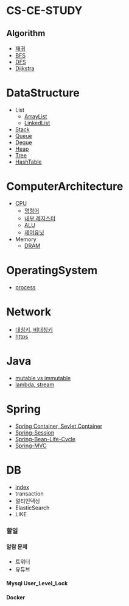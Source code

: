 # CS-CE-STUDY
## Algorithm
- [재귀](https://github.com/lcw3176/Algorithm-DataStructure/tree/master/algorithm/representative/recursion)
- [BFS](https://github.com/lcw3176/Algorithm-DataStructure/tree/master/algorithm/representative/bfs)
- [DFS](https://github.com/lcw3176/Algorithm-DataStructure/tree/master/algorithm/representative/dfs)
- [Dijkstra](https://github.com/lcw3176/Algorithm-DataStructure/tree/master/algorithm/representative/dijkstra)

# DataStructure
- List
    - [ArrayList](https://github.com/lcw3176/Algorithm-DataStructure/tree/master/dataStructure/ArrayList) 
    - [LinkedList](https://github.com/lcw3176/Algorithm-DataStructure/tree/master/dataStructure/LinkedList) 
- [Stack](https://github.com/lcw3176/Algorithm-DataStructure/tree/master/dataStructure/Stack) 
- [Queue](https://github.com/lcw3176/Algorithm-DataStructure/tree/master/dataStructure/Queue)
- [Deque](https://github.com/lcw3176/Algorithm-DataStructure/tree/master/dataStructure/Deque)
- [Heap](https://github.com/lcw3176/Algorithm-DataStructure/tree/master/dataStructure/Heap)
- [Tree](https://github.com/lcw3176/Algorithm-DataStructure/tree/master/dataStructure/Tree)
- [HashTable](https://github.com/lcw3176/CS-CE-Study/tree/master/dataStructure/HashTable)

# ComputerArchitecture
- [CPU](https://github.com/lcw3176/Algorithm-DataStructure/tree/master/computerArchitecture/cpu)
    - [명령어](https://github.com/lcw3176/Algorithm-DataStructure/tree/master/computerArchitecture/cpu/INSTRUCTION)
    - [내부 레지스터](https://github.com/lcw3176/Algorithm-DataStructure/tree/master/computerArchitecture/cpu/REGISTER)
    - [ALU](https://github.com/lcw3176/CS-CE-Study/tree/master/computerArchitecture/cpu/ALU)
    - [제어유닛](https://github.com/lcw3176/CS-CE-Study/tree/master/computerArchitecture/cpu/CONTROL_UNIT)
- Memory
    - [DRAM](https://github.com/lcw3176/Algorithm-DataStructure/tree/master/computerArchitecture/memory/DRAM)

# OperatingSystem
- [process](https://github.com/lcw3176/CS-CE-Study/tree/master/operatingSystem/process)

# Network
- [대칭키, 비대칭키](https://github.com/lcw3176/CS-CE-Study/blob/master/network/%EB%8C%80%EC%B9%AD%ED%82%A4%2C%EB%B9%84%EB%8C%80%EC%B9%AD%ED%82%A4.md)
- [https](https://github.com/lcw3176/CS-CE-Study/blob/master/network/HTTPS.md)

# Java
- [mutable vs immutable](https://github.com/lcw3176/CS-CE-Study/blob/master/java/mutable_immutable.md)
- [lambda, stream](https://github.com/lcw3176/CS-CE-Study/blob/master/java/lambda_stream.md)
# Spring
- [Spring Container, Sevlet Container](https://github.com/lcw3176/CS-CE-Study/blob/master/spring/spring_servlet.md)
- [Spring-Session](https://github.com/lcw3176/CS-CE-Study/blob/master/spring/session.md)
- [Spring-Bean-Life-Cycle](https://github.com/lcw3176/CS-CE-Study/blob/master/spring/life_cycle.md)
- [Spring-MVC](https://github.com/lcw3176/CS-CE-Study/blob/master/spring/spring-mvc.md)

# DB
- [index](https://github.com/lcw3176/CS-CE-Study/blob/master/db/index.md)
- transaction
- 멀티인덱싱
- ElasticSearch
- LIKE

### 할일


#### 알람 문제
- 트위터
- 유튜브

#### Mysql User_Level_Lock
#### Docker